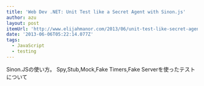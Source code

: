 ```yaml
---
title: 'Web Dev .NET: Unit Test like a Secret Agent with Sinon.js'
author: azu
layout: post
itemUrl: 'http://www.elijahmanor.com/2013/06/unit-test-like-secret-agent-with-sinonjs.html'
date: '2013-06-06T05:22:14.077Z'
tags:
  - JavaScript
  - testing
---
```

Sinon.JSの使い方。
Spy,Stub,Mock,Fake Timers,Fake Serverを使ったテストについて
